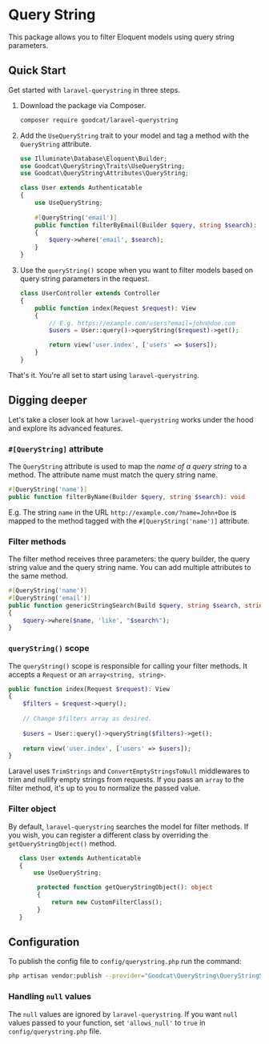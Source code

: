 # Query String

This package allows you to filter Eloquent models using query string parameters.

## Quick Start

Get started with `laravel-querystring` in three steps.

1. Download the package via Composer.
   ```sh
   composer require goodcat/laravel-querystring
   ```
   
2. Add the `UseQueryString` trait to your model and tag a method with the `QueryString` attribute.
   ```php
   use Illuminate\Database\Eloquent\Builder;
   use Goodcat\QueryString\Traits\UseQueryString;
   use Goodcat\QueryString\Attributes\QueryString;
   
   class User extends Authenticatable
   {
       use UseQueryString;
       
       #[QueryString('email')]
       public function filterByEmail(Builder $query, string $search): void
       {
           $query->where('email', $search);
       }
   }
   ```
   
3. Use the `queryString()` scope when you want to filter models based on query string parameters in the request.
   ```php
   class UserController extends Controller
   {
       public function index(Request $request): View
       {
           // E.g. https://example.com/users?email=john@doe.com
           $users = User::query()->queryString($request)->get();
   
           return view('user.index', ['users' => $users]);
       }
   }
   ```

That's it. You're all set to start using `laravel-querystring`.

## Digging deeper

Let's take a closer look at how `laravel-querystring` works under the hood and explore its advanced features.

### `#[QueryString]` attribute

The `QueryString` attribute is used to map the _name of a query string_ to a method. The attribute name must match the query string name.

```php
#[QueryString('name')]
public function filterByName(Builder $query, string $search): void 
```

E.g. The string `name` in the URL `http://example.com/?name=John+Doe` is mapped to the method tagged with the `#[QueryString('name')]` attribute.


### Filter methods

The filter method receives three parameters: the query builder, the query string value and the query string name. You can add multiple attributes to the same method.

```php
#[QueryString('name')]
#[QueryString('email')]
public function genericStringSearch(Build $query, string $search, string $name): void
{
    $query->where($name, 'like', "$search%");
}
```

### `queryString()` scope

The `queryString()` scope is responsible for calling your filter methods. It accepts a `Request` or an `array<string, string>`.

```php
public function index(Request $request): View
{
    $filters = $request->query();
    
    // Change $filters array as desired.
    
    $users = User::query()->queryString($filters)->get();
    
    return view('user.index', ['users' => $users]);
}
```

Laravel uses `TrimStrings` and `ConvertEmptyStringsToNull` middlewares to trim and nullify empty strings from requests. If you pass an `array` to the filter method, it's up to you to normalize the passed value.

### Filter object

By default, `laravel-querystring` searches the model for filter methods. If you wish, you can register a different class by overriding the `getQueryStringObject()` method.

```php
   class User extends Authenticatable
   {
       use UseQueryString;

        protected function getQueryStringObject(): object
        {
            return new CustomFilterClass();
        }
   }
```

## Configuration

To publish the config file to `config/querystring.php` run the command:

```sh
php artisan vendor:publish --provider="Goodcat\QueryString\QueryStringServiceProvider"
```

### Handling `null` values

The `null` values are ignored by `laravel-querystring`. If you want `null` values passed to your function, set `'allows_null'` to `true` in `config/querystring.php` file.
